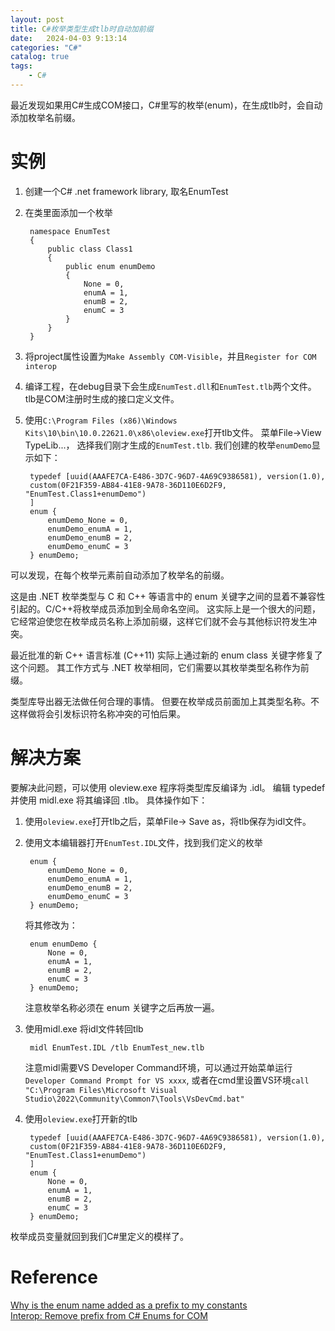 ```yaml
---
layout: post
title: C#枚举类型生成tlb时自动加前缀
date:   2024-04-03 9:13:14
categories: "C#"
catalog: true
tags: 
    - C#
---
```


最近发现如果用C#生成COM接口，C#里写的枚举(enum)，在生成tlb时，会自动添加枚举名前缀。
# 实例  
1. 创建一个C# .net framework library, 取名EnumTest
2. 在类里面添加一个枚举

        namespace EnumTest
        {
            public class Class1
            {
                public enum enumDemo
                {
                    None = 0,
                    enumA = 1,
                    enumB = 2,
                    enumC = 3
                }
            }
        }
3. 将project属性设置为`Make Assembly COM-Visible`，并且`Register for COM interop`
4. 编译工程，在debug目录下会生成`EnumTest.dll`和`EnumTest.tlb`两个文件。tlb是COM注册时生成的接口定义文件。  
5. 使用`C:\Program Files (x86)\Windows Kits\10\bin\10.0.22621.0\x86\oleview.exe`打开tlb文件。 菜单File->View TypeLib...， 选择我们刚才生成的`EnumTest.tlb`. 我们创建的枚举`enumDemo`显示如下：

        typedef [uuid(AAAFE7CA-E486-3D7C-96D7-4A69C9386581), version(1.0),
        custom(0F21F359-AB84-41E8-9A78-36D110E6D2F9, "EnumTest.Class1+enumDemo")
        ]
        enum {
            enumDemo_None = 0,
            enumDemo_enumA = 1,
            enumDemo_enumB = 2,
            enumDemo_enumC = 3
        } enumDemo;

可以发现，在每个枚举元素前自动添加了枚举名的前缀。  

这是由 .NET 枚举类型与 C 和 C++ 等语言中的 enum 关键字之间的显着不兼容性引起的。C/C++将枚举成员添加到全局命名空间。 这实际上是一个很大的问题，它经常迫使您在枚举成员名称上添加前缀，这样它们就不会与其他标识符发生冲突。 

最近批准的新 C++ 语言标准 (C++11) 实际上通过新的 enum class 关键字修复了这个问题。 其工作方式与 .NET 枚举相同，它们需要以其枚举类型名称作为前缀。 

类型库导出器无法做任何合理的事情。 但要在枚举成员前面加上其类型名称。不这样做将会引发标识符名称冲突的可怕后果。  

# 解决方案
要解决此问题，可以使用 oleview.exe 程序将类型库反编译为 .idl。 编辑 typedef 并使用 midl.exe 将其编译回 .tlb。 
具体操作如下：  
1. 使用`oleview.exe`打开tlb之后，菜单File-> Save as，将tlb保存为idl文件。
2. 使用文本编辑器打开`EnumTest.IDL`文件，找到我们定义的枚举

        enum {
            enumDemo_None = 0,
            enumDemo_enumA = 1,
            enumDemo_enumB = 2,
            enumDemo_enumC = 3
        } enumDemo;

    将其修改为：  

        enum enumDemo {
            None = 0,
            enumA = 1,
            enumB = 2,
            enumC = 3
        } enumDemo;

    注意枚举名称必须在 enum 关键字之后再放一遍。
3. 使用midl.exe 将idl文件转回tlb

        midl EnumTest.IDL /tlb EnumTest_new.tlb

    注意midl需要VS Developer Command环境，可以通过开始菜单运行`Developer Command Prompt for VS xxxx`, 或者在cmd里设置VS环境`call "C:\Program Files\Microsoft Visual Studio\2022\Community\Common7\Tools\VsDevCmd.bat"`  
4. 使用`oleview.exe`打开新的tlb

        typedef [uuid(AAAFE7CA-E486-3D7C-96D7-4A69C9386581), version(1.0),
        custom(0F21F359-AB84-41E8-9A78-36D110E6D2F9, "EnumTest.Class1+enumDemo")
        ]
        enum {
            None = 0,
            enumA = 1,
            enumB = 2,
            enumC = 3
        } enumDemo;

枚举成员变量就回到我们C#里定义的模样了。  


# Reference
[Why is the enum name added as a prefix to my constants](https://stackoverflow.com/a/9362480/7352168)   
[Interop: Remove prefix from C# Enums for COM](http://blogs.artinsoft.net/mrojas/archive/2010/05/17/interop-remove-prefix-from-c-enums-for-com.aspx)   
